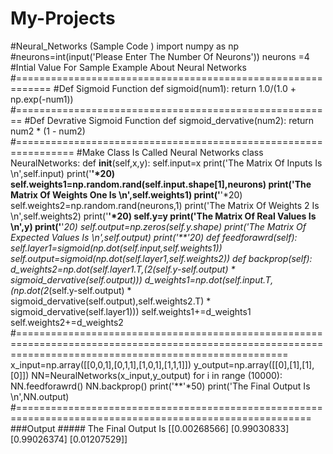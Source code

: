 # My-Projects
#Neural_Networks (Sample Code )
import numpy as np 
#neurons=int(input('Please Enter The Number Of Neurons'))
neurons =4 #Intial Value For Sample Example About Neural Networks 
#============================================================
#Def Sigmoid Function 
def sigmoid(num1): return 1.0/(1.0 + np.exp(-num1))
#=======================================================
#Def Devrative Sigmoid Function 
def sigmoid_dervative(num2): return num2  * (1 - num2)
#================================================================
#Make Class Is Called Neural Networks 
class NeuralNetworks:
    def __init__(self,x,y):
        self.input=x
        print('The Matrix Of Inputs Is \n',self.input)
        print('**'*20)
        self.weights1=np.random.rand(self.input.shape[1],neurons)
        print('The Matrix Of Weights One Is \n',self.weights1)
        print('**'*20)
        self.weights2=np.random.rand(neurons,1)
        print('The Matrix Of Weights 2 Is \n',self.weights2)
        print('**'*20)
        self.y=y
        print('The Matrix Of Real Values Is \n',y)
        print('**'*20)
        self.output=np.zeros(self.y.shape)
        print('The Matrix Of Expected Values Is \n',self.output)
        print('**'*20)
    def feedforawrd(self):
        self.layer1=sigmoid(np.dot(self.input,self.weights1))
        self.output=sigmoid(np.dot(self.layer1,self.weights2))
    def backprop(self):
        d_weights2=np.dot(self.layer1.T,(2*(self.y-self.output) * sigmoid_dervative(self.output)))
        d_weights1=np.dot(self.input.T,(np.dot(2*(self.y-self.output) * sigmoid_dervative(self.output),self.weights2.T) * sigmoid_dervative(self.layer1)))
        self.weights1+=d_weights1
        self.weights2+=d_weights2
#===========================================================================================================================================================
x_input=np.array([[0,0,1],[0,1,1],[1,0,1],[1,1,1]])
y_output=np.array([[0],[1],[1],[0]])
NN=NeuralNetworks(x_input,y_output)
for i in range (10000):
    NN.feedforawrd()
    NN.backprop()
print('**'*50)
print('The Final Output Is \n',NN.output)
#=========================================================================================================
###Output #####
The Final Output Is 
 [[0.00268566]
 [0.99030833]
 [0.99026374]
 [0.01207529]]
 
